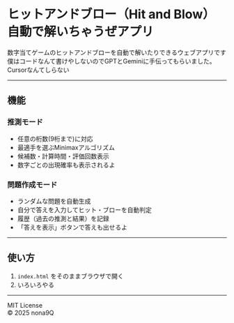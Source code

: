 # ヒットアンドブロー（Hit and Blow）自動で解いちゃうぜアプリ

数字当てゲームのヒットアンドブローを自動で解いたりできるウェブアプリです 
僕はコードなんて書けやしないのでGPTとGeminiに手伝ってもらいました。Cursorなんてしらない

---

## 機能

### 推測モード
- 任意の桁数(9桁まで)に対応
- 最適手を選ぶMinimaxアルゴリズム
- 候補数・計算時間・評価回数表示
- 数字ごとの出現確率も表示されるよ

### 問題作成モード
- ランダムな問題を自動生成
- 自分で答えを入力してヒット・ブローを自動判定
- 履歴（過去の推測と結果）を記録
- 「答えを表示」ボタンで答えも出せるよ

---

## 使い方

1. `index.html` をそのままブラウザで開く
2. いろいろやる

---

MIT License  
© 2025 nona9Q
